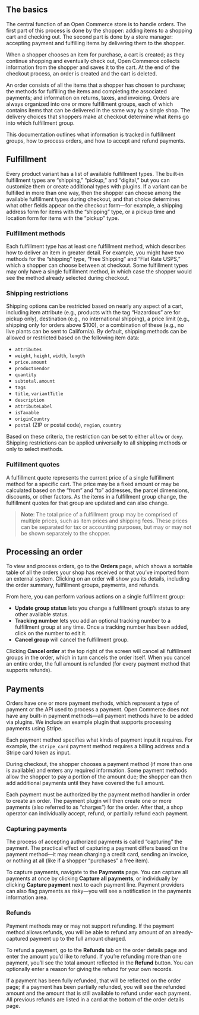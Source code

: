## The basics

The central function of an Open Commerce store is to handle orders. The first part of this process is done by the shopper: adding items to a shopping cart and checking out. The second part is done by a store manager: accepting payment and fulfilling items by delivering them to the shopper. 

When a shopper chooses an item for purchase, a cart is created; as they continue shopping and eventually check out, Open Commerce collects information from the shopper and saves it to the cart. At the end of the checkout process, an order is created and the cart is deleted. 

An order consists of all the items that a shopper has chosen to purchase; the methods for fulfilling the items and completing the associated payments; and information on returns, taxes, and invoicing. Orders are always organized into one or more fulfillment groups, each of which contains items that can be delivered in the same way by a single shop. The delivery choices that shoppers make at checkout determine what items go into which fulfillment group. 

This documentation outlines what information is tracked in fulfillment groups, how to process orders, and how to accept and refund payments.

## Fulfillment

Every product variant has a list of available fulfillment types. The built-in fulfillment types are “shipping,” “pickup,” and “digital,” but you can customize them or create additional types with plugins. If a variant can be fulfilled in more than one way, then the shopper can choose among the available fulfillment types during checkout, and that choice determines what other fields appear on the checkout form—for example, a shipping address form for items with the “shipping” type, or a pickup time and location form for items with the “pickup” type.

### Fulfillment methods

Each fulfillment type has at least one fulfillment method, which describes how to deliver an item in greater detail. For example, you might have two methods for the “shipping” type, “Free Shipping” and “Flat Rate USPS,” which a shopper can choose between at checkout. Some fulfillment types may only have a single fulfillment method, in which case the shopper would see the method already selected during checkout. 

### Shipping restrictions

Shipping options can be restricted based on nearly any aspect of a cart, including item attribute (e.g., products with the tag “Hazardous” are for pickup only), destination (e.g., no international shipping), a price limit (e.g., shipping only for orders above $100), or a combination of these (e.g., no live plants can be sent to California). By default, shipping methods can be allowed or restricted based on the following item data: 

* `attributes`
* `weight`, `height`, `width`, `length`
* `price.amount`
* `productVendor`
* `quantity`
* `subtotal.amount`
* `tags`
* `title`, `variantTitle`
* `description`
* `attributeLabel`
* `isTaxable`
* `originCountry`
* `postal` (ZIP or postal code), `region`, `country`

Based on these criteria, the restriction can be set to either `allow` or `deny`. Shipping restrictions can be applied universally to all shipping methods or only to select methods.
### Fulfillment quotes

A fulfillment quote represents the current price of a single fulfillment method for a specific cart. The price may be a fixed amount or may be calculated based on the “from” and “to” addresses, the parcel dimensions, discounts, or other factors. As the items in a fulfillment group change, the fulfillment quotes for that group are updated and can also change.

> **Note**: The total price of a fulfillment group may be comprised of multiple prices, such as item prices and shipping fees. These prices can be separated for tax or accounting purposes, but may or may not be shown separately to the shopper.
    
## Processing an order

To view and process orders, go to the **Orders** page, which shows a sortable table of all the orders your shop has received or that you’ve imported from an external system. Clicking on an order will show you its details, including the order summary, fulfillment groups, payments, and refunds. 

From here, you can perform various actions on a single fulfillment group:
 
 - **Update group status** lets you change a fulfillment group’s status to any other available status. 
- **Tracking number** lets you add an optional tracking number to a fulfillment group at any time. Once a tracking number has been added, click on the number to edit it.
- **Cancel group** will cancel the fulfillment group.

Clicking **Cancel order** at the top right of the screen will cancel all fulfillment groups in the order, which in turn cancels the order itself. When you cancel an entire order, the full amount is refunded (for every payment method that supports refunds). 

## Payments

Orders have one or more payment methods, which represent a type of payment or the API used to process a payment. Open Commerce does not have any built-in payment methods—all payment methods have to be added via plugins. We include an example plugin that supports processing payments using Stripe.

Each payment method specifies what kinds of payment input it requires. For example, the `stripe_card` payment method requires a billing address and a Stripe card token as input. 

During checkout, the shopper chooses a payment method (if more than one is available) and enters any required information. Some payment methods allow the shopper to pay a portion of the amount due; the shopper can then add additional payments until they have covered the full amount.

Each payment must be authorized by the payment method handler in order to create an order. The payment plugin will then create one or more payments (also referred to as “charges”) for the order. After that, a shop operator can individually accept, refund, or partially refund each payment.

### Capturing payments

The process of accepting authorized payments is called “capturing” the payment. The practical effect of capturing a payment differs based on the payment method—it may mean charging a credit card, sending an invoice, or nothing at all (like if a shopper “purchases” a free item).

To capture payments, navigate to the **Payments** page. You can capture all payments at once by clicking **Capture all payments**, or individually by clicking **Capture payment** next to each payment line. Payment providers can also flag payments as risky—you will see a notification in the payments information area. 

### Refunds

Payment methods may or may not support refunding.  If the payment method allows refunds, you will be able to refund any amount of an already-captured payment up to the full amount charged. 

To refund a payment, go to the **Refunds** tab on the order details page and enter the amount you’d like to refund. If you’re refunding more than one payment, you’ll see the total amount reflected in the **Refund** button. You can optionally enter a reason for giving the refund for your own records.

If a payment has been fully refunded, that will be reflected on the order page; if a payment has been partially refunded, you will see the refunded amount and the amount that is still available to refund under each payment. All previous refunds are listed in a card at the bottom of the order details page.
